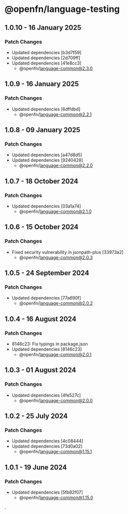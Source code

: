 # @openfn/language-testing

## 1.0.10 - 16 January 2025

### Patch Changes

* Updated dependencies \[b3d7f59]
* Updated dependencies \[2d709ff]
* Updated dependencies \[41e8cc3]
  * @openfn/language-common@2.3.0

## 1.0.9 - 16 January 2025

### Patch Changes

* Updated dependencies \[6dffdbd]
  * @openfn/language-common@2.2.1

## 1.0.8 - 09 January 2025

### Patch Changes

* Updated dependencies \[a47d8d5]
* Updated dependencies \[9240428]
  * @openfn/language-common@2.2.0

## 1.0.7 - 18 October 2024

### Patch Changes

* Updated dependencies \[03a1a74]
  * @openfn/language-common@2.1.0

## 1.0.6 - 15 October 2024

### Patch Changes

* Fixed security vulnerability in jsonpath-plus \[33973a2]
  * @openfn/language-common@2.0.3

## 1.0.5 - 24 September 2024

### Patch Changes

* Updated dependencies \[77a690f]
  * @openfn/language-common@2.0.2

## 1.0.4 - 16 August 2024

### Patch Changes

* 8146c23: Fix typings in package.json
* Updated dependencies \[8146c23]
  * @openfn/language-common@2.0.1

## 1.0.3 - 01 August 2024

### Patch Changes

* Updated dependencies \[4fe527c]
  * @openfn/language-common@2.0.0

## 1.0.2 - 25 July 2024

### Patch Changes

* Updated dependencies \[4c08444]
* Updated dependencies \[73d0a02]
  * @openfn/language-common@1.15.1

## 1.0.1 - 19 June 2024

### Patch Changes

* Updated dependencies \[5fb82f07]
  * @openfn/language-common@1.15.0

.
